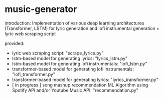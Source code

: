 # music-generator

introduction: 
Implementation of various deep learning architectures (Transformer, LSTM) for lyric generation and lofi instrumental generation + lyric web scraping script 

provided:
- lyric web scraping script: "scrape_lyrics.py"
- lstm-based model for generating lyrics: "lyrics_lstm.py"
- lstm-based model for generating lofi instrumentals: "lofi_lstm.py"
- transformer-based model for generating lofi instrumentals: "lofi_transformer.py"
- transformer-based model for generating lyrics: "lyrics_transformer.py"
- [ in progress ] song mashup recommendation ML Algorithm using Spotify API and/or Youtube Music API: "recommendation.py" 




